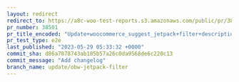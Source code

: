 ```yaml
---
layout: redirect
redirect_to: https://a8c-woo-test-reports.s3.amazonaws.com/public/pr/38501/e2e/index.html
pr_number: 38501
pr_title_encoded: "Update+woocommerce_suggest_jetpack+filter+description"
pr_test_type: e2e
last_published: "2023-05-29 05:33:32 +0000"
commit_sha: d86a7878743ab185b57a26c0da9568de6c220c13
commit_message: "Add changelog"
branch_name: update/obw-jetpack-filter
---
```

